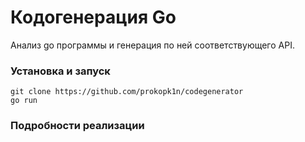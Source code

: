 # Кодогенерация Go
Анализ go программы и генерация по ней соответствующего API.

### Установка и запуск
    git clone https://github.com/prokopk1n/codegenerator
    go run

### Подробности реализации

